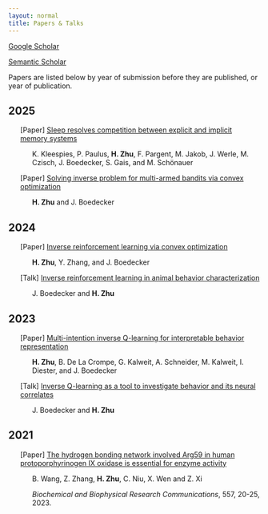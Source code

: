 ```yaml
---
layout: normal
title: Papers & Talks
---
```


[Google Scholar](https://scholar.google.com/citations?user=bWdrl34AAAAJ&hl=en)

[Semantic Scholar](https://www.semanticscholar.org/author/Hao-Zhu/2268311007)

Papers are listed below by year of submission before they are published, or year of publication.

## 2025

<ul>
[Paper] <a href="papers/sleep_memory_system.html">Sleep resolves competition between explicit and implicit memory systems</a>
<ul>K. Kleespies, P. Paulus, <b>H. Zhu</b>, F. Pargent, M. Jakob, J. Werle, M. Czisch, J. Boedecker, S. Gais, and M. Schönauer</ul>
</ul>

<ul>
[Paper] <a href="papers/cvx_imab.html">Solving inverse problem for multi-armed bandits via convex optimization</a>
<ul><b>H. Zhu</b> and J. Boedecker</ul>
</ul>

## 2024

<ul>
[Paper] <a href="papers/cvx_irl.html">Inverse reinforcement learning via convex optimization</a>
<ul><b>H. Zhu</b>, Y. Zhang, and J. Boedecker</ul>
</ul>

<ul>
[Talk] <a href="papers/bcf2024miirl.html">Inverse reinforcement learning in animal behavior characterization</a>
<ul>J. Boedecker and <b>H. Zhu</b></ul>
</ul>

## 2023

<ul>
[Paper] <a href="papers/miiql.html">Multi-intention inverse Q-learning for interpretable behavior representation</a>
<ul><b>H. Zhu</b>, B. De La Crompe, G. Kalweit, A. Schneider, M. Kalweit, I. Diester, and J. Boedecker</ul>
</ul>

<ul>
[Talk] <a href="papers/for5159_2023.html">Inverse Q-learning as a tool to investigate behavior and its neural correlates</a>
<ul>J. Boedecker and <b>H. Zhu</b></ul>
</ul>

## 2021

<ul>
[Paper] <a href="papers/arg59_hppo.html">The hydrogen bonding network involved Arg59 in human protoporphyrinogen IX oxidase is essential for enzyme activity</a>
<ul>B. Wang, Z. Zhang, <b>H. Zhu</b>, C. Niu, X. Wen and Z. Xi</ul>
<ul><em>Biochemical and Biophysical Research Communications</em>, 557, 20-25, 2023.</ul>
</ul>
